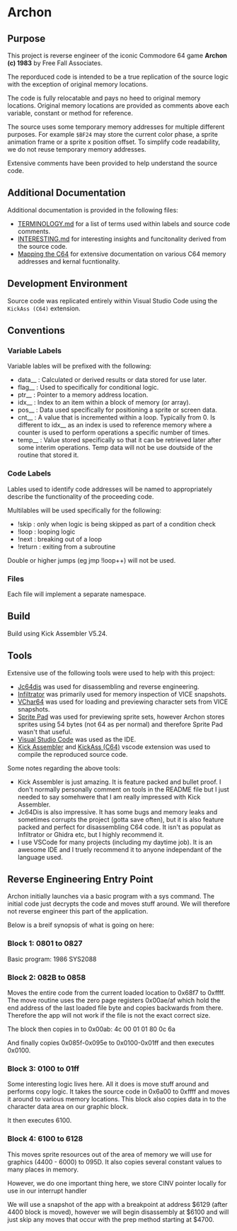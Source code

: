 # Archon

## Purpose

This project is reverse engineer of the iconic Commodore 64 game **Archon (c) 1983** by Free Fall Associates.

The reporduced code is intended to be a true replication of the source logic with the exception of original memory locations.

The code is fully relocatable and pays no heed to original memory locations. Original memory locations are provided as comments above each variable, constant or method for reference.

The source uses some temporary memory addresses for multiple different purposes. For example `$BF24` may store the current color phase, a sprite animation frame or a sprite x position offset. To simplify code readability, we do not reuse temporary memory addresses.

Extensive comments have been provided to help understand the source code.

## Additional Documentation

Additional documentation is provided in the following files:

- [TERMINOLOGY.md](TERMINOLOGY.md) for a list of terms used within labels and source code comments.
- [INTERESTING.md](INTERESTING.md) for interesting insights and funcitonality derived from the source code.
- [Mapping the C64](http://unusedino.de/ec64/technical/project64/mapping_c64.html) for extensive documentation on various C64 memory addresses and kernal fucntionality.

## Development Environment

Source code was replicated entirely within Visual Studio Code using the `KickAss (C64)` extension.

## Conventions

### Variable Labels 

Variable lables will be prefixed with the following:
- data__ : Calculated or derived results or data stored for use later.
- flag__ : Used to specifically for conditional logic.
- ptr__ : Pointer to a memory address location.
- idx__ : Index to an item within a block of memory (or array).
- pos__ : Data used specifically for positioning a sprite or screen data.
- cnt__ : A value that is incremented within a loop. Typically from 0. Is different to idx__ as an index is used to reference memory where a counter is used to perform operations a specific number of times.
- temp__ : Value stored specifically so that it can be retrieved later after some interim operations. Temp data will not be use doutside of the routine that stored it.

### Code Labels

Lables used to identify code addresses will be named to appropriately describe the functionality of the proceeding code.

Multilables will be used specifically for the following:
- !skip : only when logic is being skipped as part of a condition check
- !loop : looping logic
- !next : breaking out of a loop
- !return : exiting from a subroutine

Double or higher jumps (eg jmp !loop++) will not be used.

### Files

Each file will implement a separate namespace.

## Build

Build using Kick Assembler V5.24.

## Tools

Extensive use of the following tools were used to help with this project:

- [Jc64dis](https://iceteam.itch.io/jc64dis) was used for disassembling and reverse engineering.
- [Infiltrator](https://csdb.dk/release/?id=100129) was primarily used for memory inspection of VICE snapshots.
- [VChar64](https://github.com/ricardoquesada/vchar64) was used for loading and previewing character sets from VICE snapshots.
- [Sprite Pad](https://csdb.dk/release/?id=132081) was used for previewing sprite sets, however Archon stores sprites using 54 bytes (not 64 as per normal) and therefore Sprite Pad wasn't that useful.
- [Visual Studio Code](https://code.visualstudio.com/) was used as the IDE.
- [Kick Assembler](http://theweb.dk/KickAssembler/Main.html#frontpage) and [KickAss (C64)](https://marketplace.visualstudio.com/items?itemName=CaptainJiNX.kickass-c64&ssr=false#review-details)
  vscode extension was used to compile the reproduced source code.

Some notes regarding the above tools:
- Kick Assembler is just amazing. It is feature packed and bullet proof. I don't normally personally comment on tools in the README file but I just needed to say somehwere that I am really impressed with Kick Assembler.
- Jc64Dis is also impressive. It has some bugs and memory leaks and sometimes corrupts the project (gotta save often), but it is also feature packed and perfect for disassembling C64 code. It isn't as populat as Infiltrator or Ghidra etc, but I highly recommend it. 
- I use VSCode for many projects (including my daytime job). It is an awesome IDE and I truely recommend it to anyone independant of the language used.

## Reverse Engineering Entry Point

Archon initially launches via a basic program with a sys command. The initial code just decrypts the code and
moves stuff around. We will therefore not reverse engineer this part of the application.

Below is a breif synopsis of what is going on here:

### Block 1: 0801 to 0827

Basic program:
1986 SYS2088

### Block 2: 082B to 0858

Moves the entire code from the current loaded location to 0x68f7 to 0xffff. The move routine uses the zero page
registers 0x00ae/af which hold the end address of the last loaded file byte and copies backwards from there.
Therefore the app will not work if the file is not the exact correct size.

The block then copies in to 0x00ab: 4c 00 01 01 80 0c 6a

And finally copies 0x085f-0x095e to 0x0100-0x01ff and then executes 0x0100.

### Block 3: 0100 to 01ff

Some interesting logic lives here. All it does is move stuff around and performs copy logic. It takes the source code in
0x6a00 to 0xffff and moves it around to various memory locations. This block also copies data in to the character
data area on our graphic block.

It then executes 6100.

### Block 4: 6100 to 6128

This moves sprite resources out of the area of memory we will use for graphics (4400 - 6000) to 095D. It also copies
several constant values to many places in memory.

However, we do one important thing here, we store CINV pointer locally for use in our interrupt handler

We will use a snapshot of the app with a breakpoint at address $6129 (after 4400 block is moved), however we will begin disassembly at $6100 and will just skip any moves that occur with the prep method starting at $4700.

